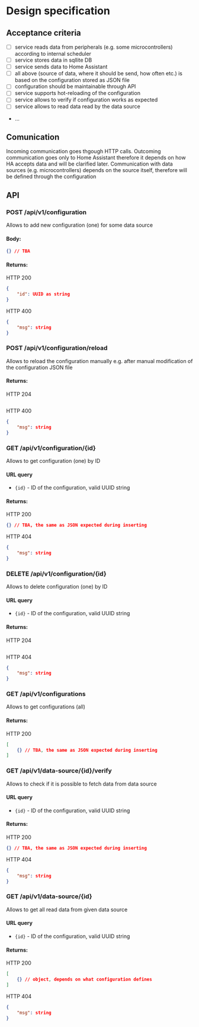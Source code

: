 # Design specification

## Acceptance criteria
- [ ] service reads data from peripherals (e.g. some microcontrollers) according to internal scheduler
- [ ] service stores data in sqllite DB
- [ ] service sends data to Home Assistant
- [ ] all above (source of data, where it should be send, how often etc.) is based on the configuration stored as JSON file
- [ ] configuration should be maintainable through API
- [ ] service supports hot-reloading of the configuration
- [ ] service allows to verify if configuration works as expected
- [ ] service allows to read data read by the data source
- ...

## Comunication
Incoming communication goes thgough HTTP calls. 
Outcoming communication goes only to Home Assistant therefore it depends on how HA accepts data and will be clarified later.
Communication with data sources (e.g. microcontrollers) depends on the source itself, therefore will be defined through the configuration

## API

### POST /api/v1/configuration
Allows to add new configuration (one) for some data source
#### Body:
```json
{} // TBA
```
#### Returns:
HTTP 200
```json
{
    "id": UUID as string
}
```
HTTP 400
```json
{
    "msg": string
}
```

### POST /api/v1/configuration/reload
Allows to reload the configuration manually e.g. after manual modification of the configuration JSON file
#### Returns:
HTTP 204
```json
```
HTTP 400
```json
{
    "msg": string
}
```

### GET /api/v1/configuration/{id}
Allows to get configuration (one) by ID
#### URL query
- `{id}` - ID of the configuration, valid UUID string
#### Returns:
HTTP 200
```json
{} // TBA, the same as JSON expected during inserting 
```
HTTP 404
```json
{
    "msg": string
}
```

### DELETE /api/v1/configuration/{id}
Allows to delete configuration (one) by ID
#### URL query
- `{id}` - ID of the configuration, valid UUID string
#### Returns:
HTTP 204
``` 
```
HTTP 404
```json
{
    "msg": string
}
```

### GET /api/v1/configurations
Allows to get configurations (all)
#### Returns:
HTTP 200
```json
[
    {} // TBA, the same as JSON expected during inserting 
]
```

### GET /api/v1/data-source/{id}/verify
Allows to check if it is possible to fetch data from data source
#### URL query
- `{id}` - ID of the configuration, valid UUID string
#### Returns:
HTTP 200
```json
{} // TBA, the same as JSON expected during inserting 
```
HTTP 404
```json
{
    "msg": string
}
```

### GET /api/v1/data-source/{id}
Allows to get all read data from given data source
#### URL query
- `{id}` - ID of the configuration, valid UUID string
#### Returns:
HTTP 200
```json
[
    {} // object, depends on what configuration defines
]
```
HTTP 404
```json
{
    "msg": string
}
```